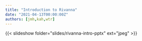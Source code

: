 ```yaml
---
title: "Introduction to Rivanna"
date: "2021-04-13T00:00:00Z"
authors: [jmh,kah,wtr]
---
```


{{< slideshow folder="slides/rivanna-intro-pptx" ext="jpeg" >}}

